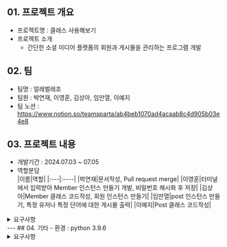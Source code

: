 ## 01. 프로젝트 개요
- 프로젝트명 : 클래스 사용해보기
- 프로젝트 소개
    - 간단한 소셜 미디어 플랫폼의 회원과 게시물을 관리하는 프로그램 개발
 
## 02. 팀
- 팀명 : 얼레벌레조
- 팀원 : 박연재, 이영훈, 김상아, 임만열, 이예지
- 팀 노션 : https://www.notion.so/teamsparta/ab4beb1070ad4acaab8c4d905b03e4e8

## 03. 프로젝트 내용
- 개발기간 : 2024.07.03 ~ 07.05
- 역할분담  
  |이름|역할|
  |:---|:----|
  |박연재|문서작성, Pull request merge|
  |이영훈|터미널에서 입력받아 Member 인스턴스 만들기 개발, 비밀번호 해시화 후 저장|
  |김상아|Member 클래스 코드작성, 회원 인스턴스 만들기|
  |임만열|post 인스턴스 만들기, 특정 유저나 특정 단어에 대한 게시물 출력|
  |이예지|Post 클래스 코드작성|
<details>
  <summary> 요구사항 </summary>
  <div markdown="1">
    <div>
      <p>&emsp; 1. Member 클래스 정의하기</p> 
      <p>&emsp; &emsp;a. 회원이름(name), 회원 아이디(username), 회원 비밀번호(password) 속성 포함</p>
      <p>&emsp; &emsp;b. 회원 정보를 print 해주는 display 메소드 포함</p>
      <p>&emsp;&emsp; &emsp;i. 회원의 이름과 아이디만 보여주소 비밀번호는 보여주면 안 됨</p>
    </div>
    <br>
    <div>
      <p>&emsp; 2. Post 클래스 정의하기 </p>
      <p>&emsp; &emsp;a. 게시물 제목(title), 게시물 내용(content), 작성자(author) 속성 포함 </p>
      <p> &emsp;&emsp;&emsp; i. 작성자(author)는 화원 아이디(username)가 저장되어야 함</p>
    </div>
    <div>
      <p>&emsp; 3. 회원 인스턴스를 세 개 이상 만들기</p>
      <p>&emsp;&emsp; a. members라는 빈 리스트에 append를 써서 저장</p>
      <p>&emsp;&emsp; b. members 리스트를 돌면서 회원들의 이름을 모두 프린트</p>
    </div>
    <div>
      <p>&emsp; 4. 각각의 회원이 게시글을 3개 이살 작성하는 코드를 만들기</p>
      <p>&emsp;&emsp; a. 만들어진 게시글의 인스턴스는 posts라는 빈 리스트에 append를 써서 저장</p>
      <p>&emsp;&emsp; b. for 문을 돌면서 유저가 장겅한 게시글의 제목을 모두 프린트</p>
      <p>&emsp;&emsp; c. for 문을 돌면서 '특정단어'가 content애 포함된 게시글의 제목을 모두 프린트</p>
    </div>
    <br>
    <details>
      <summary> 추가 요구사항 </summary>
      <div markdown="2">
          <p> &emsp; 1. input을 이용하여 Member 인스턴스 만드는 것을 사용자가 터미널에서 할 수 있개 해주세요</p>
          <p> &emsp; 2. post도 터미널에서 생성할 수 있게 해주세요</p>
          <p> &emsp; 3. hashlib 라이브러리를 써서 회원 비밀번호를 해시화하여 저장하게 해주세요</p>
      </div>
    </details>
  </div>
</details>
---
## 04. 기타
 - 환경 : python 3.9.6
 <details>
  <summary> 요구사항 </summary>
  <div markdown="3">
    
  </div>
 </details>

